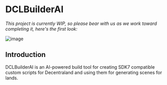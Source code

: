 # DCLBuilderAI

<i> This project is currently WIP, so please bear with us as we work toward completing it, here's the first look:</i>

![image](https://user-images.githubusercontent.com/56746236/214132253-a0041112-d06b-4e58-8f54-119fce8764f9.png)

## Introduction

DCLBuilderAI is an AI-powered build tool for creating SDK7 compatible custom scripts for Decentraland and using them for generating scenes for lands.
